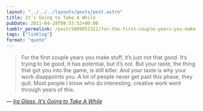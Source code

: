 ```yaml
---
layout: "../../../layouts/posts/post.astro"
title: It’s Going to Take A While
pubDate: 2011-04-28T09:53:52+00:00
tumblr_permalink: /post/5009051322/for-the-first-couple-years-you-make-stuff-its
tags: ["linklog"]
format: "quote"
---
```


> For the first couple years you make stuff, it’s just not that good. It’s trying to be good, it has potential, but it’s not. But your taste, the thing that got you into the game, is still killer. And your taste is why your work disappoints you. A lot of people never get past this phase, they quit. Most people I know who do interesting, creative work went through years of this.

— <cite>[Ira Glass, _It’s Going to Take A While_](http://daringfireball.net/linked/2011/04/27/glass-perseverance)</cite>
